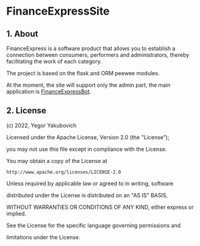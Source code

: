 # FinanceExpressSite

## 1. About

FinanceExpress is a software product that allows you to establish a connection between consumers, performers and administrators, thereby facilitating the work of each category.

The project is based on the flask and ORM peewee modules.

At the moment, the site will support only the admin part, the main application is [FinanceExpressBot](https://github.com/yegoryakubovich/financeexpress_bot).

## 2. License

(c) 2022, Yegor Yakubovich

Licensed under the Apache License, Version 2.0 (the "License");

you may not use this file except in compliance with the License.

You may obtain a copy of the License at

    http://www.apache.org/licenses/LICENSE-2.0

Unless required by applicable law or agreed to in writing, software

distributed under the License is distributed on an "AS IS" BASIS,

WITHOUT WARRANTIES OR CONDITIONS OF ANY KIND, either express or implied.

See the License for the specific language governing permissions and

limitations under the License.
